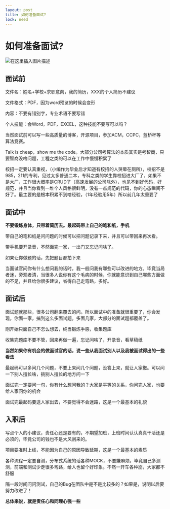 ```yaml
---
layout: post
title: 如何准备面试?
lock: need
---
```


# 如何准备面试?

![在这里插入图片描述](https://img-blog.csdnimg.cn/69c5fef5d82742838f1ebec11f31135c.png)

## 面试前

文件名：姓名+学校+求职意向，我的简历，XXX的个人简历不建议

文件格式：PDF，因为word预览的时候会变形

内容：不要有错别字，专业术语不要写错

个人技能：会Word，PDF，EXCEL，这种技能不要写可以吗？

当然面试前可以写一些高质量的博客，开源项目，参加ACM，CCPC，蓝桥杯等算法竞赛。

Talk is cheap，show me the code。大部分公司考算法的本质其实是考智商，只要智商没啥问题，工程之类的可以在工作中慢慢积累了

校招一定要认真重视，（小编作为毕业后才知道有校招的人哭晕在厕所），校招不是985，211的专利，见过太多普通二本，专科之类的学生靠校招进大厂了，如果不是大厂，工作很大概率是CRUD了（高速发展的公司除外），也见不到好代码，好规范，并且当你看到一堆个人风格很鲜明，没有一点规范的代码，你的心态瞬间不好了。最主要的是根本积累不到啥经验，（1年经验用5年）所以前几年太重要了

## 面试中

**不要锻炼身体，只带着简历去。最起码带上自己的笔和纸，手机**

带自己的笔和纸是问问题的时候可以把问题记录下来，并且可以带回来再次看。

带手机要开录音，不然面完一家，一出门又忘记问啥了。

如果让你做题的话，先把题目都拍下来

当面试官问你有什么想问我的话时，我一般问我有哪些可以改进的地方。毕竟当局者迷，旁观者清，当很多人说你有这个毛病的时候，你就能意识到自己哪些方面做的不足，并且给你很多建议，省得自己走弯路，多好。

## 面试后

面试题就那些，很多公司翻来覆去的问。所以面试中的准备就很重要了，你会发现，你面一家，搞到这么多面试题。多面几家，大部分的面试题都覆盖了。

刚开始只面自己不怎么想去，纯当锻炼手感，收集题库

收集完题库不要不管，回来再做一遍，忘记问啥了，开录音，看草稿纸

**当然如果你有机会的做面试官的话，说一些从我面试别人以及我被面试得出的一些看法**

最起码可以多问几个问题，不要上来问几个问题，没答上来，就让人家撤。可以问一下别人擅长啥，挑别人擅长的地方问一下

面试完一定要问一句，你有什么想问我的？大家是平等的关系，你问完人家，也要给人家问你的机会

面试完最起码要送人家出去，不要觉得不会迷路，这是一个最基本的礼貌

## 入职后

写点个人的小建议，责任心还是要有的，不期望加班，上班时间认认真真干活还是必须的，毕竟公司的钱也不是大风刮来的。

项目要准时上线，不能因为自己的原因导致延期，这是一个最基本的素质

各种流程一定要自测，分布式系统的话各种MOCK，不要嫌麻烦，毕竟自己多测测，前端和测试少走很多弯路，给人也留个好印象。不然一开车各种崩，大家都不舒服

隔一段时间问问测试，自己的Bug在团队中是不是比较多的？如果是，说明以后要努力改进了！

**总体来说，就是责任心和同理心强一些**

